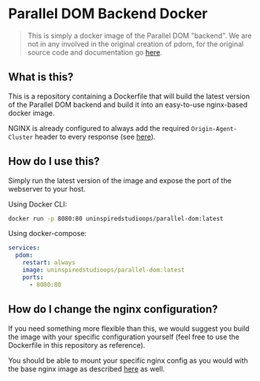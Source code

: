 # Parallel DOM Backend Docker

> This is simply a docker image of the Parallel DOM "backend". We are not in any involved in the original creation of pdom, for the original source code and documentation go [here](https://github.com/pdomdev/pdom).

## What is this?

This is a repository containing a Dockerfile that will build the latest version of the Parallel DOM backend and build it into an easy-to-use nginx-based docker image.

NGINX is already configured to always add the required `Origin-Agent-Cluster` header to every response (see [here](https://github.com/pdomdev/pdom?tab=readme-ov-file#domain-and-header-configuration)).

## How do I use this?

Simply run the latest version of the image and expose the port of the webserver to your host.

Using Docker CLI:

```sh
docker run -p 8080:80 uninspiredstudioops/parallel-dom:latest
```

Using docker-compose:

```yaml
services:
  pdom:
    restart: always
    image: uninspiredstudioops/parallel-dom:latest
    ports:
      - 8080:80
```

## How do I change the nginx configuration?

If you need something more flexible than this, we would suggest you build the image with your specific configuration yourself (feel free to use the Dockerfile in this repository as reference).

You should be able to mount your specific nginx config as you would with the base nginx image as described [here](https://hub.docker.com/_/nginx/) as well.
